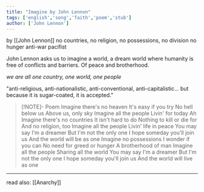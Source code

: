 ```yaml
---
title: "Imagine by John Lennon"
tags: ['english','song','faith','poem','stub']
author: ['John Lennon']
---
```

by [[John Lennon]]
no countries, no religion, no possessions, no division
no hunger
anti-war 
pacifist 

John Lennon asks us to imagine a world, a dream world where humanity is free of conflicts and barriers. Of peace and brotherhood.

*we are all one country, one world, one people*


"anti-religious, anti-nationalistic, anti-conventional, anti-capitalistic… but because it is sugar-coated, it is accepted."


> [!NOTE]- Poem
Imagine there's no heaven
It's easy if you try
No hell below us
Above us, only sky
Imagine all the people
Livin' for today
Ah
Imagine there's no countries
It isn't hard to do
Nothing to kill or die for
And no religion, too
Imagine all the people
Livin' life in peace
You may say I'm a dreamer
But I'm not the only one
I hope someday you'll join us
And the world will be as one
Imagine no possessions
I wonder if you can
No need for greed or hunger
A brotherhood of man
Imagine all the people
Sharing all the world
You may say I'm a dreamer
But I'm not the only one
I hope someday you'll join us
And the world will live as one


---
read also: [[Anarchy]]
